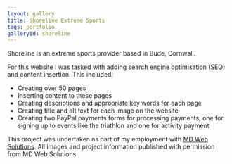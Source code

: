 ```yaml
---
layout: gallery
title: Shoreline Extreme Sports
tags: portfolio
galleryid: shoreline
---
```

Shoreline is an extreme sports provider based in Bude, Cornwall.

For this website I was tasked with adding search engine optimisation (SEO) and content insertion. This included:
<!--cut-->

- Creating over 50 pages
- Inserting content to these pages
- Creating descriptions and appropriate key words for each page
- Creating title and alt text for each image on the website
- Creating two PayPal payments forms for processing payments, one for signing up to events like the triathlon and one for activity payment

This project was undertaken as part of my employment with [MD Web Solutions](http://md-websolutions.co.uk "MD Websolutions in Bude, Cornwall"). All images and project information published with permission from MD Web Solutions.
